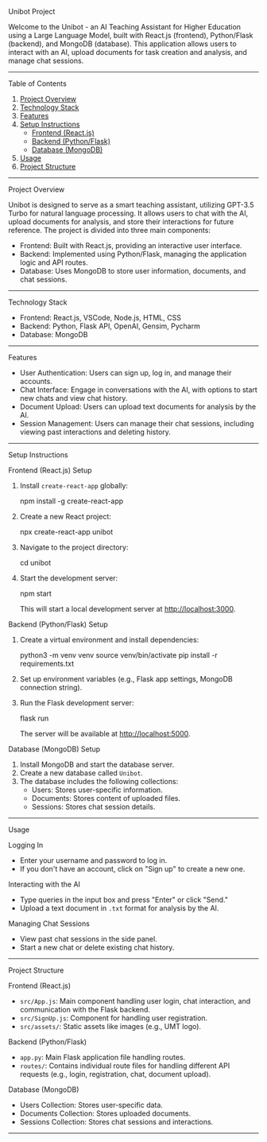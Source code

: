 
Unibot Project

Welcome to the Unibot - an AI Teaching Assistant for Higher Education using a Large Language Model, built with React.js (frontend), Python/Flask (backend), and MongoDB (database). This application allows users to interact with an AI, upload documents for task creation and analysis, and manage chat sessions.

---

Table of Contents

1. [Project Overview](#project-overview)
2. [Technology Stack](#technology-stack)
3. [Features](#features)
4. [Setup Instructions](#setup-instructions)
   - [Frontend (React.js)](#frontend-reactjs-setup)
   - [Backend (Python/Flask)](#backend-pythonflask-setup)
   - [Database (MongoDB)](#database-mongodb-setup)
5. [Usage](#usage)
6. [Project Structure](#project-structure)


---

Project Overview

Unibot is designed to serve as a smart teaching assistant, utilizing GPT-3.5 Turbo for natural language processing. It allows users to chat with the AI, upload documents for analysis, and store their interactions for future reference. The project is divided into three main components:

- Frontend: Built with React.js, providing an interactive user interface.
- Backend: Implemented using Python/Flask, managing the application logic and API routes.
- Database: Uses MongoDB to store user information, documents, and chat sessions.

---

Technology Stack

- Frontend: React.js, VSCode, Node.js, HTML, CSS
- Backend: Python, Flask API, OpenAI, Gensim, Pycharm
- Database: MongoDB

---

Features

- User Authentication: Users can sign up, log in, and manage their accounts.
- Chat Interface: Engage in conversations with the AI, with options to start new chats and view chat history.
- Document Upload: Users can upload text documents for analysis by the AI.
- Session Management: Users can manage their chat sessions, including viewing past interactions and deleting history.

---

Setup Instructions

Frontend (React.js) Setup

1. Install `create-react-app` globally:

   npm install -g create-react-app
   
2. Create a new React project:

   npx create-react-app unibot

3. Navigate to the project directory:

   cd unibot
   
4. Start the development server:

   npm start

   This will start a local development server at [http://localhost:3000](http://localhost:3000).

Backend (Python/Flask) Setup

1. Create a virtual environment and install dependencies:

   python3 -m venv venv
   source venv/bin/activate
   pip install -r requirements.txt


2. Set up environment variables (e.g., Flask app settings, MongoDB connection string).

3. Run the Flask development server:

   flask run

   The server will be available at [http://localhost:5000](http://localhost:5000).

Database (MongoDB) Setup

1. Install MongoDB and start the database server.
2. Create a new database called `Unibot`.
3. The database includes the following collections:
   - Users: Stores user-specific information.
   - Documents: Stores content of uploaded files.
   - Sessions: Stores chat session details.

---

Usage

Logging In

- Enter your username and password to log in.
- If you don't have an account, click on "Sign up" to create a new one.

Interacting with the AI

- Type queries in the input box and press "Enter" or click "Send."
- Upload a text document in `.txt` format for analysis by the AI.

Managing Chat Sessions

- View past chat sessions in the side panel.
- Start a new chat or delete existing chat history.

---

Project Structure

Frontend (React.js)

- `src/App.js`: Main component handling user login, chat interaction, and communication with the Flask backend.
- `src/SignUp.js`: Component for handling user registration.
- `src/assets/`: Static assets like images (e.g., UMT logo).

Backend (Python/Flask)

- `app.py`: Main Flask application file handling routes.
- `routes/`: Contains individual route files for handling different API requests (e.g., login, registration, chat, document upload).

Database (MongoDB)

- Users Collection: Stores user-specific data.
- Documents Collection: Stores uploaded documents.
- Sessions Collection: Stores chat sessions and interactions.

---

